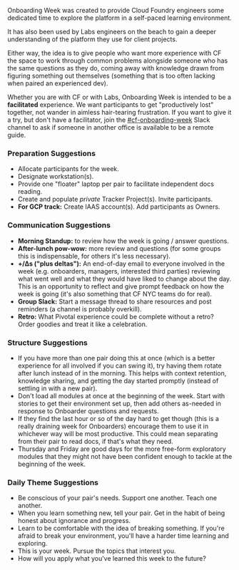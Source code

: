 Onboarding Week was created to provide Cloud Foundry engineers some dedicated time to explore the platform in a self-paced learning environment.

It has also been used by Labs engineers on the beach to gain a deeper understanding of the platform they use for client projects.

Either way, the idea is to give people who want more experience with CF the space to work through common problems alongside someone who has the same questions as they do, coming away with knowledge drawn from figuring something out themselves (something that is too often lacking when paired an experienced dev).

Whether you are with CF or with Labs, Onboarding Week is intended to be a **facilitated** experience. We want participants to get "productively lost" together, not wander in aimless hair-tearing frustration. If you want to give it a try, but don't have a facilitator, join the [#cf-onboarding-week](https://pivotal.slack.com/messages/cf-onboarding-week/) Slack channel to ask if someone in another office is available to be a remote guide.

### Preparation Suggestions
* Allocate participants for the week.
* Designate workstation(s).
* Provide one "floater" laptop per pair to facilitate independent docs reading.
* Create and populate *private* Tracker Project(s). Invite participants.
* **For GCP track:** Create IAAS account(s). Add participants as Owners.

### Communication Suggestions
* **Morning Standup:** to review how the week is going / answer questions.
* **After-lunch pow-wow:** more review and questions (for some groups this is indispensable, for others it's less necessary).
* **+/∆s ("plus deltas"):** An end-of-day email to everyone involved in the week (e.g. onboarders, managers, interested third parties) reviewing what went well and what they would have liked to change about the day. This is an opportunity to reflect and give prompt feedback on how the week is going (it's also something that CF NYC teams do for real).
* **Group Slack:** Start a message thread to share resources and post reminders (a channel is probably overkill).
* **Retro:** What Pivotal experience could be complete without a retro? Order goodies and treat it like a celebration.

### Structure Suggestions
* If you have more than one pair doing this at once (which is a better experience for all involved if you can swing it), try having them rotate after lunch instead of in the morning. This helps with context retention, knowledge sharing, and getting the day started promptly (instead of settling in with a new pair).
* Don't load all modules at once at the beginning of the week. Start with stories to get their environment set up, then add others as-needed in response to Onboarder questions and requests.
* If they find the last hour or so of the day hard to get though (this is a really draining week for Onboarders) encourage them to use it in whichever way will be most productive. This could mean separating from their pair to read docs, if that's what they need.
* Thursday and Friday are good days for the more free-form exploratory modules that they might not have been confident enough to tackle at the beginning of the week.

### Daily Theme Suggestions
* Be conscious of your pair's needs. Support one another. Teach one another.
* When you learn something new, tell your pair. Get in the habit of being honest about ignorance and progress.
* Learn to be comfortable with the idea of breaking something. If you're afraid to break your environment, you'll have a harder time learning and exploring.
* This is your week. Pursue the topics that interest you.
* How will you apply what you've learned this week to the future?
